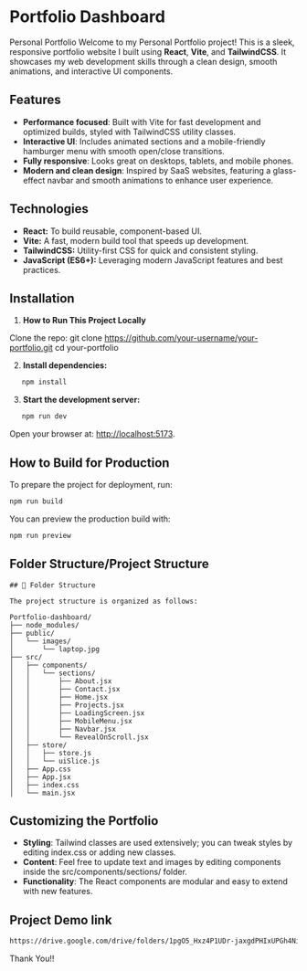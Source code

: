 # Portfolio Dashboard

Personal Portfolio
Welcome to my Personal Portfolio project! This is a sleek, responsive portfolio website I built using **React**, **Vite**, and **TailwindCSS**. It showcases my web development skills through a clean design, smooth animations, and interactive UI components.

## Features

- **Performance focused**: Built with Vite for fast development and optimized builds, styled with TailwindCSS utility classes.
- **Interactive UI**: Includes animated sections and a mobile-friendly hamburger menu with smooth open/close transitions.
- **Fully responsive**: Looks great on desktops, tablets, and mobile phones.
- **Modern and clean design**: Inspired by SaaS websites, featuring a glass-effect navbar and smooth animations to enhance user experience.

## Technologies

- **React:** To build reusable, component-based UI.
- **Vite:** A fast, modern build tool that speeds up development.
- **TailwindCSS:** Utility-first CSS for quick and consistent styling.
- **JavaScript (ES6+):** Leveraging modern JavaScript features and best practices.



## Installation

1. **How to Run This Project Locally**

  Clone the repo:
git clone https://github.com/your-username/your-portfolio.git
cd your-portfolio

2. **Install dependencies:**

```bash
   npm install
```

3. **Start the development server:**

```bash
   npm run dev
```

   Open your browser at: [http://localhost:5173](http://localhost:5173).

## How to Build for Production

To prepare the project for deployment, run:

```bash
npm run build
```

You can preview the production build with:

```bash
npm run preview
```

## Folder Structure/Project Structure

```
## 📁 Folder Structure

The project structure is organized as follows:

Portfolio-dashboard/
├── node_modules/
├── public/
│   └── images/
│       └── laptop.jpg
├── src/
│   ├── components/
│   │   └── sections/
│   │       ├── About.jsx
│   │       ├── Contact.jsx
│   │       ├── Home.jsx
│   │       ├── Projects.jsx
│   │       ├── LoadingScreen.jsx
│   │       ├── MobileMenu.jsx
│   │       ├── Navbar.jsx
│   │       └── RevealOnScroll.jsx
│   ├── store/
│   │   ├── store.js
│   │   └── uiSlice.js
│   ├── App.css
│   ├── App.jsx
│   ├── index.css
│   └── main.jsx

```

## Customizing the Portfolio


- **Styling**: Tailwind classes are used extensively; you can tweak styles by editing index.css or adding new classes.
- **Content**: Feel free to update text and images by editing components inside the src/components/sections/ folder.
- **Functionality**: The React components are modular and easy to extend with new features.

## Project Demo link

```bash
https://drive.google.com/drive/folders/1pgO5_Hxz4P1UDr-jaxgdPHIxUPGh4Nib?usp=drive_link
```


Thank You!!